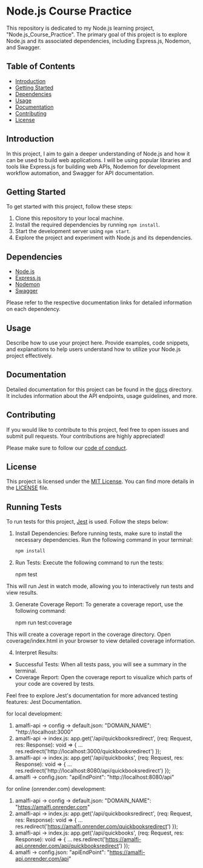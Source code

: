# Node.js Course Practice

This repository is dedicated to my Node.js learning project, "Node.js_Course_Practice". The primary goal of this project is to explore Node.js and its associated dependencies, including Express.js, Nodemon, and Swagger.

## Table of Contents

- [Introduction](#introduction)
- [Getting Started](#getting-started)
- [Dependencies](#dependencies)
- [Usage](#usage)
- [Documentation](#documentation)
- [Contributing](#contributing)
- [License](#license)

## Introduction

In this project, I aim to gain a deeper understanding of Node.js and how it can be used to build web applications. I will be using popular libraries and tools like Express.js for building web APIs, Nodemon for development workflow automation, and Swagger for API documentation.

## Getting Started

To get started with this project, follow these steps:

1. Clone this repository to your local machine.
2. Install the required dependencies by running `npm install`.
3. Start the development server using `npm start`.
4. Explore the project and experiment with Node.js and its dependencies.

## Dependencies

- [Node.js](https://nodejs.org/)
- [Express.js](https://expressjs.com/)
- [Nodemon](https://nodemon.io/)
- [Swagger](https://swagger.io/)

Please refer to the respective documentation links for detailed information on each dependency.

## Usage

Describe how to use your project here. Provide examples, code snippets, and explanations to help users understand how to utilize your Node.js project effectively.

## Documentation

Detailed documentation for this project can be found in the [docs](./docs) directory. It includes information about the API endpoints, usage guidelines, and more.

## Contributing

If you would like to contribute to this project, feel free to open issues and submit pull requests. Your contributions are highly appreciated!

Please make sure to follow our [code of conduct](CODE_OF_CONDUCT.md).

## License

This project is licensed under the [MIT License](LICENSE). You can find more details in the [LICENSE](LICENSE) file.

## Running Tests

To run tests for this project, [Jest](https://jestjs.io/) is used. Follow the steps below:

1. Install Dependencies: Before running tests, make sure to install the necessary dependencies. Run the following command in your terminal:

   ```bash
   npm install

2. Run Tests: Execute the following command to run the tests:

    npm test

  This will run Jest in watch mode, allowing you to interactively run tests and view results.

3. Generate Coverage Report: To generate a coverage report, use the following command:

    npm run test:coverage

  This will create a coverage report in the coverage directory. Open coverage/index.html in your browser to view detailed coverage information.

4. Interpret Results:

  - Successful Tests: When all tests pass, you will see a summary in the terminal.
  - Coverage Report: Open the coverage report to visualize which parts of your code are covered by tests.

Feel free to explore Jest's documentation for more advanced testing features: Jest Documentation.

for local development:
1) amalfi-api -> config -> default.json: "DOMAIN_NAME": "http://localhost:3000"
2) amalfi-api -> index.js: app.get('/api/quickbooksredirect', (req: Request, res: Response): void => { ... res.redirect('http://localhost:3000/quickbooksredirect') });
3) amalfi-api -> index.js: app.get('/api/quickbooks', (req: Request, res: Response): void => { ... res.redirect('http://localhost:8080/api/quickbooksredirect') });
4) amalfi -> config.json: "apiEndPoint": "http://localhost:8080/api"

for online (onrender.com) development:
1) amalfi-api -> config -> default.json: "DOMAIN_NAME": "https://amalfi.onrender.com"
2) amalfi-api -> index.js: app.get('/api/quickbooksredirect', (req: Request, res: Response): void => { ... res.redirect('https://amalfi.onrender.com/quickbooksredirect') });
3) amalfi-api -> index.js: app.get('/api/quickbooks', (req: Request, res: Response): void => { ... res.redirect('https://amalfi-api.onrender.com/api/quickbooksredirect') });
4) amalfi -> config.json: "apiEndPoint": "https://amalfi-api.onrender.com/api"

